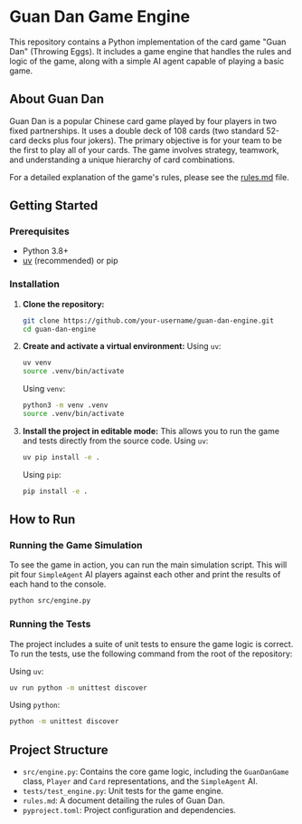 # Guan Dan Game Engine

This repository contains a Python implementation of the card game "Guan Dan" (Throwing Eggs). It includes a game engine that handles the rules and logic of the game, along with a simple AI agent capable of playing a basic game.

## About Guan Dan

Guan Dan is a popular Chinese card game played by four players in two fixed partnerships. It uses a double deck of 108 cards (two standard 52-card decks plus four jokers). The primary objective is for your team to be the first to play all of your cards. The game involves strategy, teamwork, and understanding a unique hierarchy of card combinations.

For a detailed explanation of the game's rules, please see the [rules.md](rules.md) file.

## Getting Started

### Prerequisites

- Python 3.8+
- [uv](https://github.com/astral-sh/uv) (recommended) or pip

### Installation

1.  **Clone the repository:**
    ```bash
    git clone https://github.com/your-username/guan-dan-engine.git
    cd guan-dan-engine
    ```

2.  **Create and activate a virtual environment:**
    Using `uv`:
    ```bash
    uv venv
    source .venv/bin/activate
    ```
    Using `venv`:
    ```bash
    python3 -m venv .venv
    source .venv/bin/activate
    ```

3.  **Install the project in editable mode:**
    This allows you to run the game and tests directly from the source code.
    Using `uv`:
    ```bash
    uv pip install -e .
    ```
    Using `pip`:
    ```bash
    pip install -e .
    ```

## How to Run

### Running the Game Simulation

To see the game in action, you can run the main simulation script. This will pit four `SimpleAgent` AI players against each other and print the results of each hand to the console.

```bash
python src/engine.py
```

### Running the Tests

The project includes a suite of unit tests to ensure the game logic is correct. To run the tests, use the following command from the root of the repository:

Using `uv`:
```bash
uv run python -m unittest discover
```

Using `python`:
```bash
python -m unittest discover
```

## Project Structure

-   `src/engine.py`: Contains the core game logic, including the `GuanDanGame` class, `Player` and `Card` representations, and the `SimpleAgent` AI.
-   `tests/test_engine.py`: Unit tests for the game engine.
-   `rules.md`: A document detailing the rules of Guan Dan.
-   `pyproject.toml`: Project configuration and dependencies.
